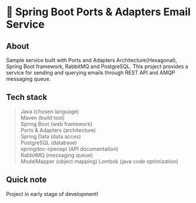 # 🍃 Spring Boot Ports & Adapters Email Service

## About


Sample service built with Ports and Adapters Architecture(Hexagonal), Spring Boot framework, RabbitMQ and PostgreSQL. This project provides a service for sending and querying emails through REST API and AMQP messaging queue.

## Tech stack
> Java (chosen language)  
> Maven (build tool)  
> Spring Boot (web framework)  
> Ports & Adapters (architecture)  
> Spring Data (data acces)  
> PostgreSQL (database)  
> springdoc-openapi (API documentation)  
> RabbitMQ (messaging queue)  
> ModelMapper (object mapping)
> Lombok (java code optimization)

## Quick note

Project in early stage of development!